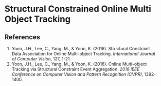 # Structural Constrained Online Multi Object Tracking

## References
1. Yoon, J.H., Lee, C., Yang, M., & Yoon, K. (2018). Structural Constraint Data Association for Online Multi-object Tracking. *International Journal of Computer Vision*, 127, 1-21.
2. Yoon, J.H., Lee, C., Yang, M., & Yoon, K. (2016). Online Multi-object Tracking via Structural Constraint Event Aggregation. *2016 IEEE Conference on Computer Vision and Pattern Recognition (CVPR)*, 1392-1400.
